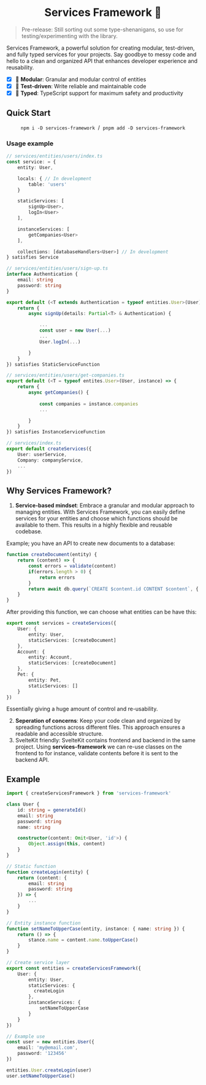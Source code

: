 <h1 align="center">Services Framework 🚀</h1>

> Pre-release: Still sorting out some type-shenanigans, so use for testing/experimenting with the library.

Services Framework, a powerful solution for creating modular, test-driven, and fully typed services for your projects. Say goodbye to messy code and hello to a clean and organized API that enhances developer experience and reusability.

- [X] 🤩 **Modular**: Granular and modular control of entities
- [X] 🧪 **Test-driven**: Write reliable and maintainable code
- [X] 💫 **Typed**: TypeScript support for maximum safety and productivity

## Quick Start

<p align="center">
	<code>npm i -D services-framework</code>
	 / 
	<code>pnpm add -D services-framework</code>
</p>

### Usage example

```ts
// services/entities/users/index.ts
const service: = {
	entity: User,

	locals: { // In development
		table: 'users'
	}

	staticServices: [
		signUp<User>, 
		logIn<User>
	],

	instanceServices: [
		getCompanies<User>
	],

	collections: [databaseHandlers<User>] // In development
} satisfies Service
```

```ts
// services/entities/users/sign-up.ts
interface Authentication {
	email: string
	password: string
}

export default (<T extends Authentication = typeof entities.User>(User) => {
	return {
		async signUp(details: Partial<T> & Authentication) {

			...
			const user = new User(...)
			...
			User.logIn(...)

		}
	}
}) satisfies StaticServiceFunction
```

```ts
// services/entities/users/get-companies.ts
export default (<T = typeof entites.User>(User, instance) => {
	return {
		async getCompanies() {
		
			const companies = instance.companies
			...

		}
	}
}) satisfies InstanceServiceFunction
```

```ts
// services/index.ts
export default createServices({
	User: userService,
	Company: companyService,
	...
})
```

## Why Services Framework?

1. **Service-based mindset**: Embrace a granular and modular approach to managing entities. With Services Framework, you can easily define services for your entities and choose which functions should be available to them. This results in a highly flexible and reusable codebase.

Example; you have an API to create new documents to a database:

```ts
function createDocument(entity) {
    return (content) => {
        const errors = validate(content)
        if(errors.length > 0) {
            return errors
        }
        return await db.query(`CREATE $content.id CONTENT $content`, { content })
    }
}
```

After providing this function, we can choose what entities can be have this:

```ts
export const services = createServices({
    User: {
        entity: User,
        staticServices: [createDocument]
    },
    Account: {
        entity: Account,
        staticServices: [createDocument]
    },
    Pet: {
        entity: Pet,
        staticServices: []
    }
})
```

Essentially giving a huge amount of control and re-usability.

2. **Seperation of concerns**: Keep your code clean and organized by spreading functions across different files. This approach ensures a readable and accessible structure.
3. SvelteKit friendly: SvelteKit contains frontend and backend in the same project. Using **services-framework** we can re-use classes on the frontend to for instance, validate contents before it is sent to the backend API.

## Example

```ts
import { createServicesFramework } from 'services-framework'

class User {
    id: string = generateId()
    email: string
    password: string
    name: string

    constructor(content: Omit<User, 'id'>) {
        Object.assign(this, content)
    }
}

// Static function
function createLogin(entity) {
    return (content: {
        email: string
        password: string
    }) => {
        ...
    }
}

// Entity instance function
function setNameToUpperCase(entity, instance: { name: string }) {
    return () => {
        stance.name = content.name.toUpperCase()
    }
}

// Create service layer
export const entities = createServicesFramework({
    User: {
        entity: User,
        staticServices: {
          createLogin
        },
        instanceServices: {
            setNameToUpperCase
        }
    }
})

// Example use
const user = new entities.User({ 
    email: 'my@email.com', 
    password: '123456'
})

entities.User.createLogin(user)
user.setNameToUpperCase()

```

<div style='margin-bottom: 100px;'> </div>
